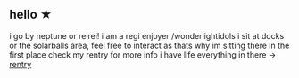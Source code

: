 ## hello ★ 

i go by neptune or reirei! i am a regi enjoyer /wonderlightidols
i sit at docks or the solarballs area, feel free to interact as thats why im sitting there in the first place
check my rentry for more info i have life everything in there -> [rentry](https://www.rentry.co/h0llowheads)

